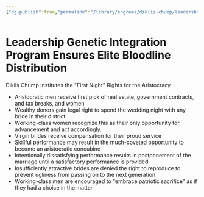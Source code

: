 ```yaml
---
{"dg-publish":true,"permalink":"/library/engrams/diklis-chump/leadership-genetic-integration-program-ensures-elite-bloodline-distribution/","tags":["DC/Women","DC/AS6"]}
---
```


# Leadership Genetic Integration Program Ensures Elite Bloodline Distribution
Diklis Chump Institutes the "First Night" Rights for the Aristocracy
- Aristocratic men receive first pick of real estate, government contracts, and tax breaks, and women
- Wealthy donors gain legal right to spend the wedding night with any bride in their district
- Working-class women recognize this as their only opportunity for advancement and act accordingly.
- Virgin brides receive compensation for their proud service
- Skillful performance may result in the much-coveted opportunity to become an aristocratic concubine
- Intentionally dissatisfying performance results in postponement of the marriage until a satisfactory performance is provided
- Insufficiently attractive brides are denied the right to reproduce to prevent ugliness from passing on to the next generation
- Working-class men are encouraged to "embrace patriotic sacrifice" as if they had a choice in the matter 
